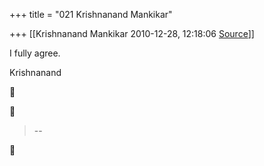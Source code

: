 +++
title = "021 Krishnanand Mankikar"

+++
[[Krishnanand Mankikar	2010-12-28, 12:18:06 [Source](https://groups.google.com/g/samskrita/c/t1v-ovlJ9fs)]]



I fully agree.



Krishnanand  
  





>   
> --  



